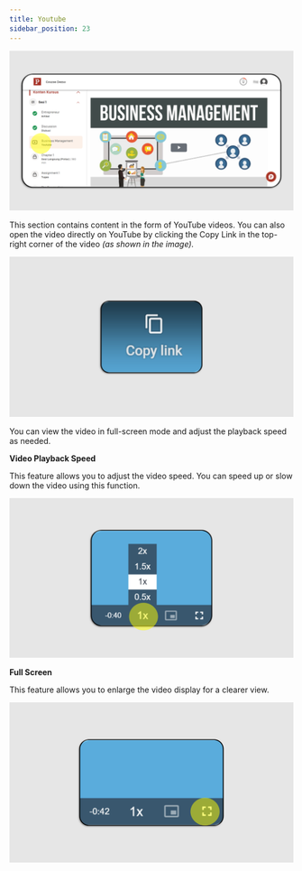 ```yaml
---
title: Youtube
sidebar_position: 23
---
```

![](/img/youtube-eng_1.png)

This section contains content in the form of YouTube videos. You can also open the video directly on YouTube by clicking the Copy Link in the top-right corner of the video *(as shown in the image).*

![](/img/youtube-eng_2.png)

You can view the video in full-screen mode and adjust the playback speed as needed.

**Video Playback Speed**

This feature allows you to adjust the video speed. You can speed up or slow down the video using this function.

![](/img/youtube-eng_3.png)

**Full Screen**

This feature allows you to enlarge the video display for a clearer view.

![](/img/youtube-eng_4.png)
